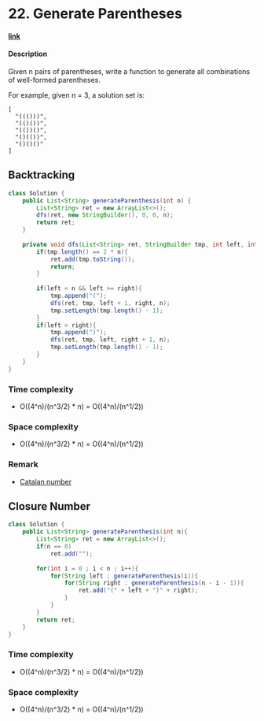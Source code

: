 # 22. Generate Parentheses

#### [link](https://leetcode.com/problems/generate-parentheses/) 

#### Description
Given n pairs of parentheses, write a function to generate all combinations of well-formed parentheses.

For example, given n = 3, a solution set is:
```
[
  "((()))",
  "(()())",
  "(())()",
  "()(())",
  "()()()"
]
```

## Backtracking
```java
class Solution {
    public List<String> generateParenthesis(int n) {
        List<String> ret = new ArrayList<>();
        dfs(ret, new StringBuilder(), 0, 0, n);
        return ret;
    }
    
    private void dfs(List<String> ret, StringBuilder tmp, int left, int right, int n){
        if(tmp.length() == 2 * n){
            ret.add(tmp.toString());
            return;
        }
        
        if(left < n && left >= right){
            tmp.append("(");
            dfs(ret, tmp, left + 1, right, n);
            tmp.setLength(tmp.length() - 1);
        }
        if(left > right){
            tmp.append(")");
            dfs(ret, tmp, left, right + 1, n);
            tmp.setLength(tmp.length() - 1);
        }
    }
}
```

### Time complexity
* O((4^n)/(n^3/2) * n) = O((4^n)/(n^1/2))
### Space complexity
* O((4^n)/(n^3/2) * n) = O((4^n)/(n^1/2))
### Remark
* [Catalan number](https://en.wikipedia.org/wiki/Catalan_number)

## Closure Number
```java
class Solution {
    public List<String> generateParenthesis(int n){
        List<String> ret = new ArrayList<>();
        if(n == 0)
            ret.add("");
        
        for(int i = 0 ; i < n ; i++){
            for(String left : generateParenthesis(i)){
                for(String right : generateParenthesis(n - i - 1)){
                    ret.add("(" + left + ")" + right);
                }
            }
        }
        return ret;
    }
}
```

### Time complexity
* O((4^n)/(n^3/2) * n) = O((4^n)/(n^1/2))
### Space complexity
* O((4^n)/(n^3/2) * n) = O((4^n)/(n^1/2))